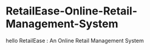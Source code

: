 # RetailEase-Online-Retail-Management-System


hello 
RetailEase : An Online Retail Management System
